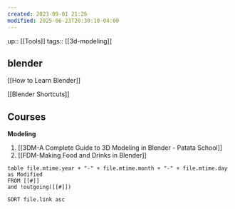```yaml
---
created: 2023-09-01 21:26
modified: 2025-06-23T20:30:10-04:00
---
```

up:: [[Tools]]
tags:: [[3d-modeling]]
## blender


[[How to Learn Blender]]

[[Blender Shortcuts]]

## Courses
**Modeling**
1. [[3DM-A Complete Guide to 3D Modeling in Blender - Patata School]]
2. [[FDM-Making Food and Drinks in Blender]]

```dataview
table file.mtime.year + "-" + file.mtime.month + "-" + file.mtime.day as Modified
FROM [[#]]
and !outgoing([[#]])

SORT file.link asc
```
